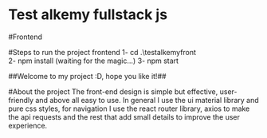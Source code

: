 # Test alkemy fullstack js 
#Frontend

#Steps to run the project frontend
1- cd .\testalkemyfront\
2- npm install (waiting for the magic...)
3- npm start 

##Welcome to my project :D, hope you like it!##

#About the project 
The front-end design is simple but effective, user-friendly and above all easy to use.
In general I use the ui material library and pure css styles, for navigation I use the react router library, axios to make the api requests and the rest that add small details to improve the user experience. 

